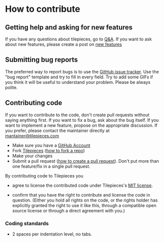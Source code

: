 # How to contribute

## Getting help and asking for new features

If you have any questions about tilepieces, go to 
[Q&A](https://github.com/tilepieces/tilepieces/discussions/categories/q-a).
If you want to ask about new features, please create a post on 
[new features](https://github.com/tilepieces/tilepieces/discussions/categories/new-features)

## Submitting bug reports

The preferred way to report bugs is to use the
[GitHub issue tracker](https://github.com/tilepieces/tilepieces/issues).
Use the "bug report" template and try to fill in every field. Try to add some GIFs if you think it will be useful to understand your problem.
Please be always polite.

## Contributing code

If you want to contribute to the code, don't create pull requests without saying anything first. If you want to fix a bug, ask about the bug itself. If you want to implement a new feature, propose on the appropriate discussion. 
If you prefer, please contact the maintainer directly at [mantainer@tilepieces.com](mailto:mantainer@tilepieces.com)

- Make sure you have a [GitHub Account](https://github.com/signup/free)
- Fork [Tilepieces](https://github.com/tilepieces/tilepieces)
  ([how to fork a repo](https://help.github.com/articles/fork-a-repo))
- Make your changes
- Submit a pull request
  ([how to create a pull request](https://help.github.com/articles/fork-a-repo)).
  Don't put more than one feature/fix in a single pull request.

By contributing code to Tilepieces you

- agree to license the contributed code under Tilepieces's [MIT license](https://github.com/tilepieces/tilepieces/blob/main/LICENSE).

- confirm that you have the right to contribute and license the code
  in question. (Either you hold all rights on the code, or the rights
  holder has explicitly granted the right to use it like this,
  through a compatible open source license or through a direct
  agreement with you.)

### Coding standards

- 2 spaces per indentation level, no tabs.